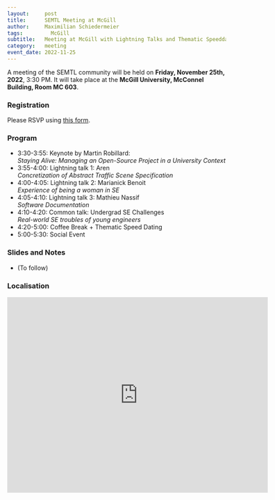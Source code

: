 ```yaml
---
layout:     post
title:      SEMTL Meeting at McGill
author:     Maximilian Schiedermeier
tags: 		  McGill
subtitle:  	Meeting at McGill with Lightning Talks and Thematic Speeddating (25/11/22, 3:30 PM)
category:   meeting
event_date: 2022-11-25
---
```


A meeting of the SEMTL community will be held on **Friday, November 25th, 2022**, 3:30 PM. It will take place at the **McGill University, McConnel Building, Room MC 603**.

### Registration

Please RSVP using [this form](https://docs.google.com/spreadsheets/d/1fG5uRQbvPufsGLUAnelnuzTSneUVe6L1RDAD7ZTWeIE/edit#gid=1067913822).

### Program

 * 3:30-3:55: Keynote by Martin Robillard:  
*Staying Alive: Managing an Open-Source Project in a University Context*
 * 3:55-4:00: Lightning talk 1: Aren  
*Concretization of Abstract Traffic Scene Specification*
 * 4:00-4:05: Lightning talk 2: Marianick Benoit  
*Experience of being a woman in SE*
 * 4:05-4:10: Lightning talk 3: Mathieu Nassif   
*Software Documentation*
 * 4:10-4:20: Common talk: Undergrad SE Challenges  
*Real-world SE troubles of young engineers*
 * 4:20-5:00: Coffee Break + Thematic Speed Dating
 * 5:00-5:30: Social Event

### Slides and Notes

- (To follow)

### Localisation

<iframe src="https://www.google.com/maps/embed?pb=!1m18!1m12!1m3!1d2796.1995343707367!2d-73.57862068475538!3d45.50606177910144!2m3!1f0!2f0!3f0!3m2!1i1024!2i768!4f13.1!3m3!1m2!1s0x4cc91a464578f1ff%3A0xb044114ae799c08c!2sMcConnell%20Engineering%20Building!5e0!3m2!1sen!2sca!4v1667330529807!5m2!1sen!2sca" width="600" height="450" style="border:0;" allowfullscreen="" loading="lazy" referrerpolicy="no-referrer-when-downgrade"></iframe>
